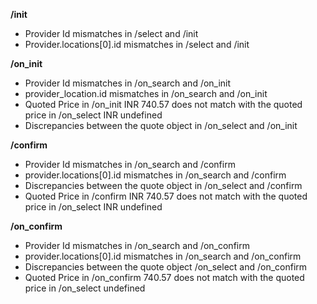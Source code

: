 **/init**
- Provider Id mismatches in /select and /init
- Provider.locations[0].id mismatches in /select and /init

**/on_init**
- Provider Id mismatches in /on_search and /on_init
- provider_location.id mismatches in /on_search and /on_init
- Quoted Price in /on_init INR 740.57 does not match with the quoted price in /on_select INR undefined
- Discrepancies between the quote object in /on_select and /on_init

**/confirm**
- Provider Id mismatches in /on_search and /confirm
- provider.locations[0].id mismatches in /on_search and /confirm
- Discrepancies between the quote object in /on_select and /confirm
- Quoted Price in /confirm INR 740.57 does not match with the quoted price in /on_select INR undefined

**/on_confirm**
- Provider Id mismatches in /on_search and /on_confirm
- provider.locations[0].id mismatches in /on_search and /on_confirm
- Discrepancies between the quote object /on_select and /on_confirm
- Quoted Price in /on_confirm 740.57 does not match with the quoted price in /on_select undefined

